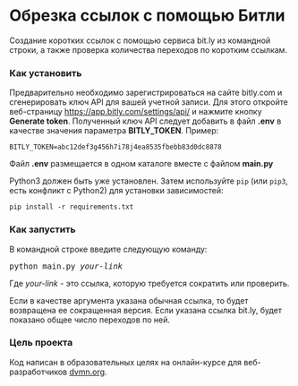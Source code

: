 # Обрезка ссылок с помощью Битли

Создание коротких ссылок с помощью сервиса bit.ly из командной строки, а также проверка количества переходов по коротким ссылкам. 

### Как установить

Предварительно необходимо зарегистрироваться на сайте bitly.com и сгенерировать ключ API для вашей учетной записи. Для этого откройте веб-страницу https://app.bitly.com/settings/api/ и нажмите кнопку **Generate token**. Полученный ключ API следует добавить в файл **.env** в качестве значения параметра **BITLY_TOKEN**. Пример:
```
BITLY_TOKEN=abc12def3g456h7i78j4ea8535fbebb83d0dc8878
```
Файл **.env** размещается в одном каталоге вместе с файлом **main.py**

Python3 должен быть уже установлен. 
Затем используйте `pip` (или `pip3`, есть конфликт с Python2) для установки зависимостей:
```
pip install -r requirements.txt
```
### Как запустить

В командной строке введите следующую команду: 
<pre>
python main.py <i>your-link</i>
</pre>

Где *your-link* - это ссылка, которую требуется сократить или проверить. 

Если в качестве аргумента указана обычная ссылка, то будет возвращена ее сокращенная версия. Если указана ссылка bit.ly, будет показано общее число переходов по ней. 

### Цель проекта

Код написан в образовательных целях на онлайн-курсе для веб-разработчиков [dvmn.org](https://dvmn.org/). 
